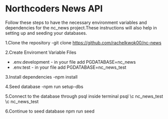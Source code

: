 # Northcoders News API
 
 Follow these steps to have the necessary environment variables and dependencies for the nc_news project.These instructions will also help in setting up and seeding your databases.

1.Clone the repository
-git clone https://github.com/rachelkwok00/nc-news

2.Create Enviroment Variable Files
- .env.development - in your file add PGDATABASE=nc_news
- .env.test - in your file add PGDATABASE=nc_news_test

3.Install dependencies
-npm install

4.Seed database
-npm run setup-dbs

5.Connect to the database through psql inside terminal
psql
\c nc_news_test
\c nc_news_test

6.Continue to seed database
npm run seed


